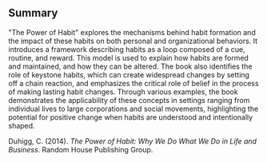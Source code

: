 ## Summary
"The Power of Habit" explores the mechanisms behind habit formation and the impact of these habits on both personal and organizational behaviors. It introduces a framework describing habits as a loop composed of a cue, routine, and reward. This model is used to explain how habits are formed and maintained, and how they can be altered. The book also identifies the role of keystone habits, which can create widespread changes by setting off a chain reaction, and emphasizes the critical role of belief in the process of making lasting habit changes. Through various examples, the book demonstrates the applicability of these concepts in settings ranging from individual lives to large corporations and social movements, highlighting the potential for positive change when habits are understood and intentionally shaped.

Duhigg, C. (2014). _The Power of Habit: Why We Do What We Do in Life and Business_. Random House Publishing Group.
